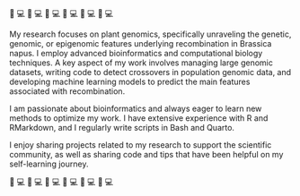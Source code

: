 🧬            💻            🧬            💻            🧬            💻            🧬            💻            🧬            💻            🧬            💻

My research focuses on plant genomics, specifically unraveling the genetic, genomic, or epigenomic features underlying recombination in Brassica napus. I employ advanced bioinformatics and computational biology techniques. A key aspect of my work involves managing large genomic datasets, writing code to detect crossovers in population genomic data, and developing machine learning models to predict the main features associated with recombination.

I am passionate about bioinformatics and always eager to learn new methods to optimize my work. I have extensive experience with R and RMarkdown, and I regularly write scripts in Bash and Quarto.

I enjoy sharing projects related to my research to support the scientific community, as well as sharing code and tips that have been helpful on my self-learning journey.

🧬            💻            🧬            💻            🧬            💻            🧬            💻            🧬            💻            🧬            💻
